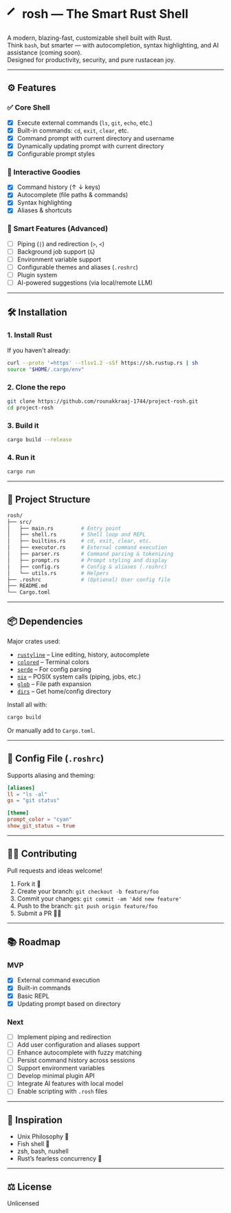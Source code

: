 # 🮠 rosh — The Smart Rust Shell

A modern, blazing-fast, customizable shell built with Rust.  
Think `bash`, but smarter — with autocompletion, syntax highlighting, and AI assistance (coming soon).  
Designed for productivity, security, and pure rustacean joy.

---

## ⚙️ Features

### ✅ Core Shell
- [x] Execute external commands (`ls`, `git`, `echo`, etc.)
- [x] Built-in commands: `cd`, `exit`, `clear`, etc.
- [x] Command prompt with current directory and username
- [x] Dynamically updating prompt with current directory
- [x] Configurable prompt styles

### 🔁 Interactive Goodies
- [x] Command history (↑ ↓ keys)
- [x] Autocomplete (file paths & commands)
- [x] Syntax highlighting
- [x] Aliases & shortcuts

### 🧠 Smart Features (Advanced)
- [ ] Piping (`|`) and redirection (`>`, `<`)
- [ ] Background job support (`&`)
- [ ] Environment variable support
- [ ] Configurable themes and aliases (`.roshrc`)
- [ ] Plugin system
- [ ] AI-powered suggestions (via local/remote LLM)

---

## 🛠️ Installation

### 1. Install Rust

If you haven't already:

```bash
curl --proto '=https' --tlsv1.2 -sSf https://sh.rustup.rs | sh
source "$HOME/.cargo/env"
```

### 2. Clone the repo

```bash
git clone https://github.com/rounakkraaj-1744/project-rosh.git
cd project-rosh
```

### 3. Build it

```bash
cargo build --release
```

### 4. Run it

```bash
cargo run
```

---

## 📁 Project Structure

```bash
rosh/
├── src/
│   ├── main.rs         # Entry point
│   ├── shell.rs        # Shell loop and REPL
│   ├── builtins.rs     # cd, exit, clear, etc.
│   ├── executor.rs     # External command execution
│   ├── parser.rs       # Command parsing & tokenizing
│   ├── prompt.rs       # Prompt styling and display
│   ├── config.rs       # Config & aliases (.roshrc)
│   └── utils.rs        # Helpers
├── .roshrc             # (Optional) User config file
├── README.md
└── Cargo.toml
```

---

## 📦 Dependencies

Major crates used:

- [`rustyline`](https://crates.io/crates/rustyline) – Line editing, history, autocomplete
- [`colored`](https://crates.io/crates/colored) – Terminal colors
- [`serde`](https://crates.io/crates/serde) – For config parsing
- [`nix`](https://crates.io/crates/nix) – POSIX system calls (piping, jobs, etc.)
- [`glob`](https://crates.io/crates/glob) – File path expansion
- [`dirs`](https://crates.io/crates/dirs) – Get home/config directory

Install all with:

```bash
cargo build
```

Or manually add to `Cargo.toml`.

---

## 📄 Config File (`.roshrc`)

Supports aliasing and theming:
```toml
[aliases]
ll = "ls -al"
gs = "git status"

[theme]
prompt_color = "cyan"
show_git_status = true
```

---

## 👩‍💼 Contributing

Pull requests and ideas welcome!

1. Fork it 🍴
2. Create your branch: `git checkout -b feature/foo`
3. Commit your changes: `git commit -am 'Add new feature'`
4. Push to the branch: `git push origin feature/foo`
5. Submit a PR 🧙‍♂️

---

## 📚 Roadmap

### MVP
- [x] External command execution
- [x] Built-in commands
- [x] Basic REPL
- [x] Updating prompt based on directory

### Next
- [ ] Implement piping and redirection
- [ ] Add user configuration and aliases support
- [ ] Enhance autocomplete with fuzzy matching
- [ ] Persist command history across sessions
- [ ] Support environment variables
- [ ] Develop minimal plugin API
- [ ] Integrate AI features with local model
- [ ] Enable scripting with `.rosh` files

---

## 🧠 Inspiration

- Unix Philosophy 🐧
- Fish shell 🐠
- zsh, bash, nushell
- Rust’s fearless concurrency 🧰

---

## ⚖️ License

Unlicensed


